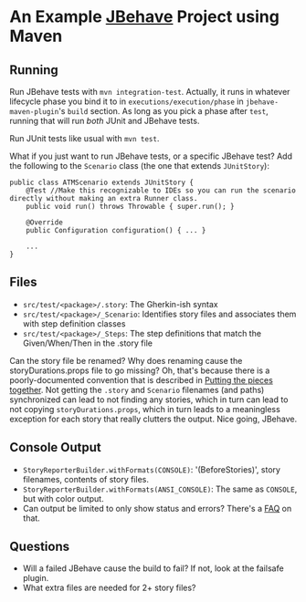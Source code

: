 # An Example  [JBehave](http://jbehave.org/) Project using Maven


## Running

Run JBehave tests with `mvn integration-test`.  Actually, it runs in whatever lifecycle phase you bind it to in
`executions/execution/phase` in `jbehave-maven-plugin`'s `build` section.  As long as you pick a phase after `test`,
running that will run *both* JUnit and JBehave tests.

Run JUnit tests like usual with `mvn test`.

What if you just want to run JBehave tests, or a specific JBehave test?  Add the following to the `Scenario` class
(the one that extends `JUnitStory`):

```
public class ATMScenario extends JUnitStory {
    @Test //Make this recognizable to IDEs so you can run the scenario directly without making an extra Runner class.
    public void run() throws Throwable { super.run(); }

    @Override
    public Configuration configuration() { ... }

    ...
}
```


## Files

- `src/test/<package>/.story`: The Gherkin-ish syntax
- `src/test/<package>/_Scenario`: Identifies story files and associates them with step definition classes
- `src/test/<package>/_Steps`: The step definitions that match the Given/When/Then in the .story file

Can the story file be renamed?  Why does renaming cause the storyDurations.props file to go missing?  Oh, that's
because there is a poorly-documented convention that is described in [Putting the pieces
together](https://blog.codecentric.de/en/2011/03/automated-acceptance-testing-using-jbehave/).  Not getting the
`.story` and `Scenario` filenames (and paths) synchronized can lead to not finding any stories, which in turn can lead
to not copying `storyDurations.props`, which in turn leads to a meaningless exception for each story that really
clutters the output.  Nice going, JBehave.


## Console Output

- `StoryReporterBuilder.withFormats(CONSOLE)`: '(BeforeStories)', story filenames, contents of story files.
- `StoryReporterBuilder.withFormats(ANSI_CONSOLE)`: The same as `CONSOLE`, but with color output.
- Can output be limited to only show status and errors?  There's a [FAQ](http://jbehave.org/reference/stable/faq.html)
  on that.


## Questions

- Will a failed JBehave cause the build to fail?  If not, look at the failsafe plugin.
- What extra files are needed for 2+ story files?
